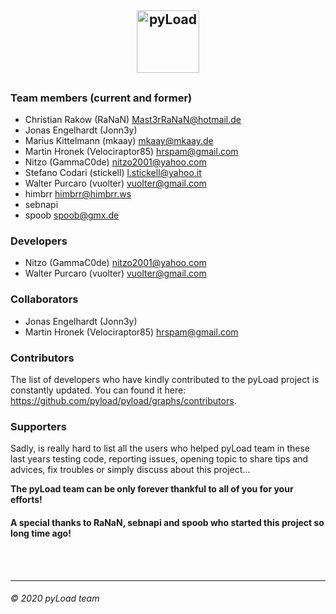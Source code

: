 <h2>
  <p align="center">
    <img src="media/logo.png" alt="pyLoad" height="100" />
  </p>
<h2 />

### Team members (current and former)

 - Christian Rakow (RaNaN) <Mast3rRaNaN@hotmail.de>
 - Jonas Engelhardt (Jonn3y)
 - Marius Kittelmann (mkaay) <mkaay@mkaay.de>
 - Martin Hronek (Velociraptor85) <hrspam@gmail.com>
 - Nitzo (GammaC0de) <nitzo2001@yahoo.com>
 - Stefano Codari (stickell) <l.stickell@yahoo.it>
 - Walter Purcaro (vuolter) <vuolter@gmail.com>
 - himbrr <himbrr@himbrr.ws>
 - sebnapi
 - spoob <spoob@gmx.de>

### Developers

 - Nitzo (GammaC0de) <nitzo2001@yahoo.com>
 - Walter Purcaro (vuolter) <vuolter@gmail.com>

### Collaborators

 - Jonas Engelhardt (Jonn3y)
 - Martin Hronek (Velociraptor85) <hrspam@gmail.com>

### Contributors

The list of developers who have kindly contributed to the pyLoad project is constantly updated.
You can found it here: <https://github.com/pyload/pyload/graphs/contributors>.

### Supporters

Sadly, is really hard to list all the users who helped pyLoad team in these last years testing code, reporting issues,
opening topic to share tips and advices, fix troubles or simply discuss about this project...

**The pyLoad team can be only forever thankful to all of you for your efforts!**


#### A special thanks to RaNaN, sebnapi and spoob who started this project so long time ago!


<br />
<br />

---

###### © 2020 pyLoad team
